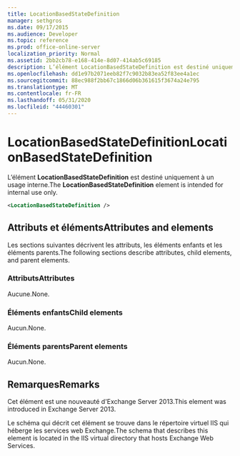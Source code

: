 ```yaml
---
title: LocationBasedStateDefinition
manager: sethgros
ms.date: 09/17/2015
ms.audience: Developer
ms.topic: reference
ms.prod: office-online-server
localization_priority: Normal
ms.assetid: 2bb2cb78-e168-414e-8d07-414ab5c69185
description: L’élément LocationBasedStateDefinition est destiné uniquement à un usage interne.
ms.openlocfilehash: dd1e97b2071eeb82f7c9032b83ea52f83ee4a1ec
ms.sourcegitcommit: 88ec988f2bb67c1866d06b361615f3674a24e795
ms.translationtype: MT
ms.contentlocale: fr-FR
ms.lasthandoff: 05/31/2020
ms.locfileid: "44460301"
---
```

# <a name="locationbasedstatedefinition"></a><span data-ttu-id="74746-103">LocationBasedStateDefinition</span><span class="sxs-lookup"><span data-stu-id="74746-103">LocationBasedStateDefinition</span></span>

<span data-ttu-id="74746-104">L’élément **LocationBasedStateDefinition** est destiné uniquement à un usage interne.</span><span class="sxs-lookup"><span data-stu-id="74746-104">The **LocationBasedStateDefinition** element is intended for internal use only.</span></span> 
  
```XML
<LocationBasedStateDefinition />
```

## <a name="attributes-and-elements"></a><span data-ttu-id="74746-105">Attributs et éléments</span><span class="sxs-lookup"><span data-stu-id="74746-105">Attributes and elements</span></span>

<span data-ttu-id="74746-106">Les sections suivantes décrivent les attributs, les éléments enfants et les éléments parents.</span><span class="sxs-lookup"><span data-stu-id="74746-106">The following sections describe attributes, child elements, and parent elements.</span></span>
  
### <a name="attributes"></a><span data-ttu-id="74746-107">Attributs</span><span class="sxs-lookup"><span data-stu-id="74746-107">Attributes</span></span>

<span data-ttu-id="74746-108">Aucune.</span><span class="sxs-lookup"><span data-stu-id="74746-108">None.</span></span>
  
### <a name="child-elements"></a><span data-ttu-id="74746-109">Éléments enfants</span><span class="sxs-lookup"><span data-stu-id="74746-109">Child elements</span></span>

<span data-ttu-id="74746-110">Aucun.</span><span class="sxs-lookup"><span data-stu-id="74746-110">None.</span></span>
  
### <a name="parent-elements"></a><span data-ttu-id="74746-111">Éléments parents</span><span class="sxs-lookup"><span data-stu-id="74746-111">Parent elements</span></span>

<span data-ttu-id="74746-112">Aucun.</span><span class="sxs-lookup"><span data-stu-id="74746-112">None.</span></span>
  
## <a name="remarks"></a><span data-ttu-id="74746-113">Remarques</span><span class="sxs-lookup"><span data-stu-id="74746-113">Remarks</span></span>

<span data-ttu-id="74746-114">Cet élément est une nouveauté d'Exchange Server 2013.</span><span class="sxs-lookup"><span data-stu-id="74746-114">This element was introduced in Exchange Server 2013.</span></span>
  
<span data-ttu-id="74746-115">Le schéma qui décrit cet élément se trouve dans le répertoire virtuel IIS qui héberge les services web Exchange.</span><span class="sxs-lookup"><span data-stu-id="74746-115">The schema that describes this element is located in the IIS virtual directory that hosts Exchange Web Services.</span></span>
  


